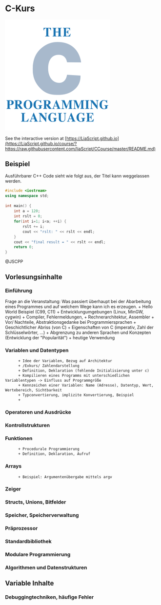 <!--

author:   Sebastian Zug & André Dietrich
email:    zug@ovgu.de   & andre.dietrich@ovgu.de
version:  0.0.1
language: de
narrator: Deutsch Female

comment:  This is a very simple comment.
          Multiline is also okay.

translation: English   translation/english.md

script:   https://felixhao28.github.io/JSCPP/dist/JSCPP.es5.min.js

@JSCPP
<script>
  try {
    var output = "";
    JSCPP.run(`@code`, "", {stdio: {write: s => { output += s.replace(/\n/g, "<br>");}}});
    output;
  } catch (msg) {
    var error = new LiaError(msg, 1);
    var log = msg.match(/(.*)\nline (\d+) \(column (\d+)\):.*\n.*\n(.*)/);
    var info = log[1] + " " + log[4];

    if (info.length > 80)
      info = info.substring(0,76) + "..."

    error.add_detail(0, info, "error", log[2]-1, log[3]);

    throw error;
  }
</script>
@end
-->

# C-Kurs

![C logo](img/logo.png)

See the interactive version at
[https://LiaScript.github.io](https://LiaScript.github.io/course/?https://raw.githubusercontent.com/liaScript/CCourse/master/README.md)

## Beispiel

Ausführbarer C++ Code sieht wie folgt aus, der Titel kann weggelassen werden.


```cpp                     Sample.cpp
#include <iostream>
using namespace std;

int main() {
    int a = 120;
    int rslt = 0;
    for(int i=1; i<a; ++i) {
        rslt += i;
        cout << "rslt: " << rslt << endl;
    }
    cout << "final result = " << rslt << endl;
    return 0;
}
```
@JSCPP

## Vorlesungsinhalte

### Einführung
Frage an die Veranstaltung: Was passiert überhaupt bei der Abarbeitung eines Programmes und auf welchem Wege kann ich es erzeugen.
          + Hello World Beispiel (C99, C11)
          + Entwicklungumgebungen (Linux, MinGW, cygwin)
          + Compiler, Fehlermeldungen, 
          + Rechnerarchitektur, Assembler
          + Vor/ Nachteile, Abstraktionsgedanke bei Programmiersprachen
          + Geschichtlicher Abriss (von C)
          + Eigenschaften von C (imperativ, Zahl der Schlüsselwörter, ...) 
          + Abgrenzung zu anderen Sprachen und Konzepten (Entwicklung der "Popularität")
          + heutige Verwendung

### Variablen und Datentypen
          + Idee der Variablen, Bezug auf Architektur
          + /Exkurs/ Zahlendarstellung
          + Definition, Deklaration (fehlende Initialisierung unter c)
          + Kompilieren eines Programms mit unterschiedlichen Variablentypen -> Einfluss auf Programmgröße
          + Kennzeichen einer Variablen: Name (Adresse), Datentyp, Wert, Wertebereich, Sichtbarkeit
          + Typconvertierung, implizite Konvertierung, Beispiel
          + 
          
### Operatoren und Ausdrücke
### Kontrollstrukturen
### Funktionen
          + Procedurale Programmierung
          + Definition, Deklaration, Aufruf

### Arrays
          + Beispiel: Argumentenübergabe mittels argv
          
### Zeiger
### Structs, Unions, Bitfelder
### Speicher, Speicherverwaltung
### Präprozessor
### Standardbibliothek
### Modulare Programmierung
### Algorithmen und Datenstrukturen

## Variable Inhalte
### Debuggingtechniken, häufige Fehler
### 


